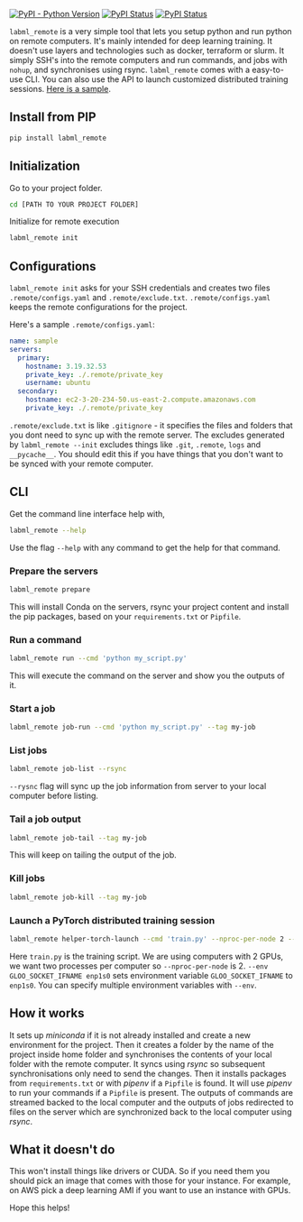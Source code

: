 [![PyPI - Python Version](https://badge.fury.io/py/labml-remote.svg)](https://badge.fury.io/py/labml-remote)
[![PyPI Status](https://pepy.tech/badge/labml_remote)](https://pepy.tech/project/labml_remote)
[![PyPI Status](https://img.shields.io/badge/slack-chat-green.svg?logo=slack)](https://join.slack.com/t/labforml/shared_invite/zt-egj9zvq9-Dl3hhZqobexgT7aVKnD14g/)

`labml_remote` is a very simple tool that lets you setup python and run python on remote computers.
It's mainly intended for deep learning training.
It doesn't use layers and technologies such as docker, terraform or slurm.
It simply SSH's into the remote computers and run commands, and jobs with `nohup`,
 and synchronises using rsync.
`labml_remote` comes with a easy-to-use CLI. You can also use the API to launch 
customized distributed training sessions.
[Here is a sample](https://github.com/labmlai/labml/tree/master/samples/remote_ddp).

## Install from PIP

```bash
pip install labml_remote
```

## Initialization

Go to your project folder.

```bash
cd [PATH TO YOUR PROJECT FOLDER]
```

Initialize for remote execution
```bash
labml_remote init
```


## Configurations

`labml_remote init` asks for your SSH credentials and creates two files `.remote/configs.yaml`
and `.remote/exclude.txt`.
`.remote/configs.yaml` keeps the remote configurations for the project.

Here's a sample `.remote/configs.yaml`:

```yaml
name: sample
servers:
  primary:
    hostname: 3.19.32.53
    private_key: ./.remote/private_key
    username: ubuntu
  secondary:
    hostname: ec2-3-20-234-50.us-east-2.compute.amazonaws.com
    private_key: ./.remote/private_key
```

`.remote/exclude.txt` is like `.gitignore` - it specifies the files and folders that you dont need
to sync up with the remote server. The excludes generated by `labml_remote --init` excludes
things like `.git`, `.remote`, `logs` and `__pycache__`.
You should edit this if you have things that you don't want to be synced with your remote computer.

## CLI

Get the command line interface help with,

```bash
labml_remote --help
```

Use the flag `--help` with any command to get the help for that command.

### Prepare the servers

```bash
labml_remote prepare
```

This will install Conda on the servers, rsync your project content and install the pip packages,
based on your `requirements.txt` or `Pipfile`.

### Run a command

```bash
labml_remote run --cmd 'python my_script.py'
```

This will execute the command on the server and show you the outputs of it.

### Start a job

```bash
labml_remote job-run --cmd 'python my_script.py' --tag my-job
```

### List jobs

```bash
labml_remote job-list --rsync
```

`--rysnc` flag will sync up the job information from server to your local computer before
listing.

### Tail a job output

```bash
labml_remote job-tail --tag my-job
```

This will keep on tailing the output of the job.

### Kill jobs

```bash
labml_remote job-kill --tag my-job
```

### Launch a PyTorch distributed training session

```bash
labml_remote helper-torch-launch --cmd 'train.py' --nproc-per-node 2 --env GLOO_SOCKET_IFNAME enp1s0
```
Here `train.py` is the training script. We are using computers  with 2 GPUs, we want two processes per computer
so `--nproc-per-node` is 2. `--env GLOO_SOCKET_IFNAME enp1s0` sets environment variable `GLOO_SOCKET_IFNAME` to
`enp1s0`. You can specify multiple environment variables with `--env`.

## How it works

It sets up *miniconda* if it is not already installed and create a new environment for the project.
Then it creates a folder by the name of the project inside home folder and synchronises the contents
of your local folder with the remote computer.
It syncs using *rsync* so subsequent synchronisations only need to send the changes.
Then it installs packages from `requirements.txt` or with *pipenv* if a `Pipfile` is found.
It will use *pipenv* to run your commands if a `Pipfile` is present.
The outputs of commands are streamed backed to the local computer and the outputs of jobs redirected to
files on the server which are synchronized back to the local computer using *rsync*.

## What it doesn't do

This won't install things like drivers or CUDA. So if you need them you should pick an
image that comes with those for your instance. For example, on AWS pick a deep learning
AMI if you want to use an instance with GPUs.

Hope this helps!